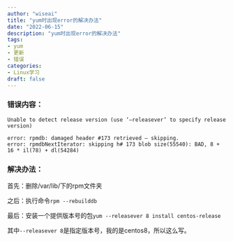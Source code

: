 ```yaml
---
author: "wiseai"
title: "yum时出现error的解决办法"
date: "2022-06-15"
description: "yum时出现error的解决办法"
tags:
- yum
- 更新
- 错误
categories:
- Linux学习
draft: false
---
```


### 错误内容：
``` 
Unable to detect release version (use ‘–releasever’ to specify release version)

error: rpmdb: damaged header #173 retrieved — skipping.
error: rpmdbNextIterator: skipping h# 173 blob size(55540): BAD, 8 + 16 * il(78) + dl(54284)
```

### 解决办法：
首先：删除/var/lib/下的rpm文件夹

之后：执行命令`rpm --rebuilddb`

最后：安装一个提供版本号的包`yum --releasever 8 install centos-release`

其中`--releasever 8`是指定版本号，我的是centos8，所以这么写。